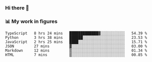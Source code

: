 ### Hi there 👋

### 📊 My work in figures

<!--START_SECTION:waka-->

```text
TypeScript   8 hrs 24 mins   █████████████▓░░░░░░░░░░░   54.39 %
Python       3 hrs 38 mins   ██████░░░░░░░░░░░░░░░░░░░   23.53 %
JavaScript   2 hrs 25 mins   ████░░░░░░░░░░░░░░░░░░░░░   15.71 %
JSON         27 mins         ▓░░░░░░░░░░░░░░░░░░░░░░░░   03.00 %
Markdown     12 mins         ▒░░░░░░░░░░░░░░░░░░░░░░░░   01.34 %
HTML         7 mins          ▒░░░░░░░░░░░░░░░░░░░░░░░░   00.85 %
```

<!--END_SECTION:waka-->
